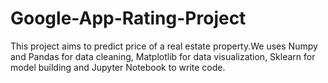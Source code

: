 # Google-App-Rating-Project
This project aims to predict price of a real estate property.We uses Numpy and Pandas for data cleaning, Matplotlib for data visualization, Sklearn for model building and Jupyter Notebook to write code.
